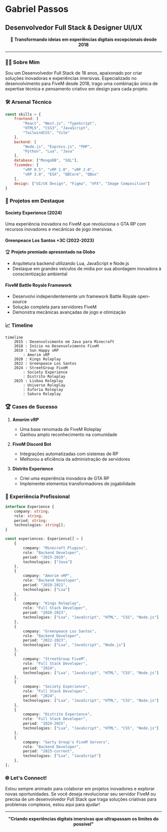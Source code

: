 # Gabriel Passos
## Desenvolvedor Full Stack & Designer UI/UX

<div align="center">

🚀 **Transformando ideias em experiências digitais excepcionais desde 2018**

</div>

---

### 👨‍💻 Sobre Mim

Sou um Desenvolvedor Full Stack de 18 anos, apaixonado por criar soluções inovadoras e experiências imersivas. Especializado no desenvolvimento para FiveM desde 2018, trago uma combinação única de expertise técnica e pensamento criativo em design para cada projeto.

### 🛠️ Arsenal Técnico

```javascript
const skills = {
    frontend: [
        "React", "Next.js", "TypeScript",
        "HTML5", "CSS3", "JavaScript",
        "TailwindCSS", "Vite"
    ],
    backend: [
        "Node.js", "Express.js", "PHP",
        "Python", "Lua", "Java"
    ],
    database: ["MongoDB", "SQL"],
    fivemdev: [
        "vRP 0.5", "vRP 1.0", "vRP 2.0",
        "vRP 3.0", "ESX", "QBCore", "QBox"
    ],
    design: ["UI/UX Design", "Figma", "VFX", "Image Composition"]
}
```

### 🌟 Projetos em Destaque

#### Society Experience (2024)
Uma experiência inovadora no FiveM que revoluciona o GTA RP com recursos inovadores e mecânicas de jogo imersivas.

#### Greenpeace Los Santos +3C (2022-2023)
🏆 **Projeto premiado apresentado na Globo**
- Arquitetura backend utilizando Lua, JavaScript e Node.js
- Destaque em grandes veículos de mídia por sua abordagem inovadora à conscientização ambiental

#### FiveM Battle Royale Framework
- Desenvolvi independentemente um framework Battle Royale open-source
- Solução completa para servidores FiveM
- Demonstra mecânicas avançadas de jogo e otimização

### 📈 Timeline

```mermaid
timeline
    2015 : Desenvolvimento em Java para Minecraft
    2018 : Início no Desenvolvimento FiveM
    2019 : Sun Happy vRP
        : Amorim vRP
    2020 : Kings Roleplay
    2022 : Greenpeace Los Santos
    2024 : StreetGroup FiveM
        : Society Experience
        : Distrito Roleplay
    2025 : Lisboa Roleplay
        : Universe Roleplay
        : Euforia Roleplay
        : Sakura Roleplay
```

### 🏆 Cases de Sucesso

1. **Amorim vRP**
   - Uma base renomada de FiveM Roleplay
   - Ganhou amplo reconhecimento na comunidade

2. **FiveM Discord Bot**
   - Integrações automatizadas com sistemas de RP
   - Melhorou a eficiência da administração de servidores

3. **Distrito Experience**
   - Criei uma experiência inovadora de GTA RP
   - Implementei elementos transformadores de jogabilidade

### 💼 Experiência Profissional

```typescript
interface Experience {
    company: string;
    role: string;
    period: string;
    technologies: string[];
}

const experiences: Experience[] = [
    {
        company: "Minecraft Plugins",
        role: "Backend Developer",
        period: "2015-2019",
        technologies: ["Java"]
    },
    {
        company: "Amorim vRP",
        role: "Backend Developer",
        period: "2019-2021",
        technologies: ["Lua"]
    },
    {
        company: "Kings Roleplay",
        role: "Full Stack Developer",
        period: "2020-2023",
        technologies: ["Lua", "JavaScript", "HTML", "CSS", "Node.js"]
    },
    {
        company: "Greenpeace Los Santos",
        role: "Backend Developer",
        period: "2022-2023",
        technologies: ["Lua", "JavaScript", "Node.js"]
    },
    {
        company: "StreetGroup FiveM",
        role: "Full Stack Developer",
        period: "2024",
        technologies: ["Lua", "JavaScript", "HTML", "CSS", "Node.js"]
    },
    {
        company: "Society Experience",
        role: "Full Stack Developer",
        period: "2024",
        technologies: ["Lua", "JavaScript", "HTML", "CSS", "Node.js"]
    },
    {
        company: "Distrito Experience",
        role: "Full Stack Developer",
        period: "2024-2025",
        technologies: ["Lua", "JavaScript", "HTML", "CSS", "Node.js"]
    },
    {
        company: "Garty Group's FiveM Servers",
        role: "Backend Developer",
        period: "2025-current",
        technologies: ["Lua", "JavaScript"]
    },
];
```

### 🌐 Let's Connect!

Estou sempre animado para colaborar em projetos inovadores e explorar novas oportunidades. Se você deseja revolucionar seu servidor FiveM ou precisa de um desenvolvedor Full Stack que traga soluções criativas para problemas complexos, estou aqui para ajudar!

---

<div align="center">

**"Criando experiências digitais imersivas que ultrapassam os limites do possível"**

</div>
